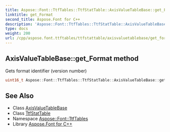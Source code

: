 ```yaml
---
title: Aspose::Font::TtfTables::TtfStatTable::AxisValueTableBase::get_Format method
linktitle: get_Format
second_title: Aspose.Font for C++
description: 'Aspose::Font::TtfTables::TtfStatTable::AxisValueTableBase::get_Format method. Gets format identifier (version number) in C++.'
type: docs
weight: 200
url: /cpp/aspose.font.ttftables/ttfstattable/axisvaluetablebase/get_format/
---
```

## AxisValueTableBase::get_Format method


Gets format identifier (version number)

```cpp
uint16_t Aspose::Font::TtfTables::TtfStatTable::AxisValueTableBase::get_Format() const
```

## See Also

* Class [AxisValueTableBase](../)
* Class [TtfStatTable](../../)
* Namespace [Aspose::Font::TtfTables](../../../)
* Library [Aspose.Font for C++](../../../../)
